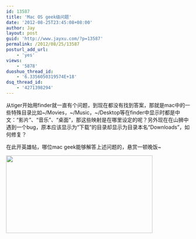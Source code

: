 ```yaml
---
id: 13587
title: 'Mac OS geek级问题'
date: '2012-08-25T23:45:08+08:00'
author: Jay
layout: post
guid: 'http://www.jayxu.com/?p=13587'
permalink: /2012/08/25/13587
posturl_add_url:
    - 'yes'
views:
    - '5878'
duoshuo_thread_id:
    - '6.3356050319574E+18'
dsq_thread_id:
    - '4271398294'
---
```


从tiger开始用finder就一直有个问题，到现在都没有找到答案，那就是mac中的一些特殊目录比如~/Movies，~/Music，~/Desktop等在finder中显示时都是中文：“影片”、“音乐”、“桌面”，那这些映射是在哪里设定的呢？另外现在在山狮中遇到一个bug，原本应该显示为“下载”的目录却显示为目录本名“Downloads”，如何修复？

在此开英雄帖，哪位mac geek能够解答上述问题的，悬赏一顿晚饭~

<a href="http://www.jayxu.com/log/wp-content/uploads/2012/08/Users_ijay_Music.png"><img class="alignnone size-medium wp-image-13588" title="_Users_ijay_Music" src="http://www.jayxu.com/log/wp-content/uploads/2012/08/Users_ijay_Music-400x212.png" alt="" width="400" height="212" /></a>

&nbsp;